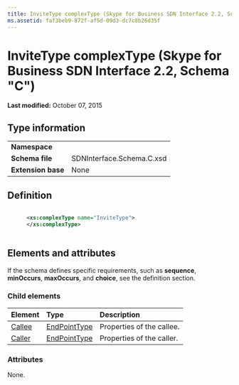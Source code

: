 ```yaml
---
title: InviteType complexType (Skype for Business SDN Interface 2.2, Schema "C")
ms.assetid: faf3beb9-872f-af5d-09d3-dc7c8b26d35f
---
```



# InviteType complexType (Skype for Business SDN Interface 2.2, Schema "C")

 **Last modified:** October 07, 2015
  
    
    


## Type information


|||
|:-----|:-----|
|**Namespace**||
|**Schema file**|SDNInterface.Schema.C.xsd |
|**Extension base**|None |
   

## Definition


```XML

      <xs:complexType name="InviteType">
      </xs:complexType>
      
```


## Elements and attributes

If the schema defines specific requirements, such as **sequence**, **minOccurs**, **maxOccurs**, and **choice**, see the definition section. 
  
    
    

### Child elements



|**Element**|**Type**|**Description**|
|:-----|:-----|:-----|
| [Callee](callee-element.md)| [EndPointType](endpointtype-complextype-1.md)|Properties of the callee. |
| [Caller](caller-element-1.md)| [EndPointType](endpointtype-complextype-1.md)|Properties of the caller. |
   

### Attributes

None. 
  
    
    

